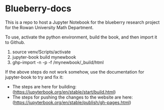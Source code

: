 # Blueberry-docs
This is a repo to host a Jupyter Notebook for the blueberry research project for the Rowan University Math Department.

To use, activate the python environment, build the book, and then import it to Github.

1. source venv/Scripts/activate
2. jupyter-book build mynewbook
3. ghp-import -n -p -f /mynewbook/_build/html

If the above steps do not work somehow, use the documentation for jupyter-book to try and fix it:
- The steps are here for building: (https://jupyterbook.org/en/stable/start/build.html)
- The steps for pushing the changes to the website are here: (https://jupyterbook.org/en/stable/publish/gh-pages.html)


